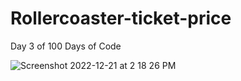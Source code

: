 # Rollercoaster-ticket-price
Day 3 of 100 Days of Code
 
![Screenshot 2022-12-21 at 2 18 26 PM](https://user-images.githubusercontent.com/33384698/209004472-052f3ada-ba83-4119-8cbf-cfdbc1ba1157.png)
